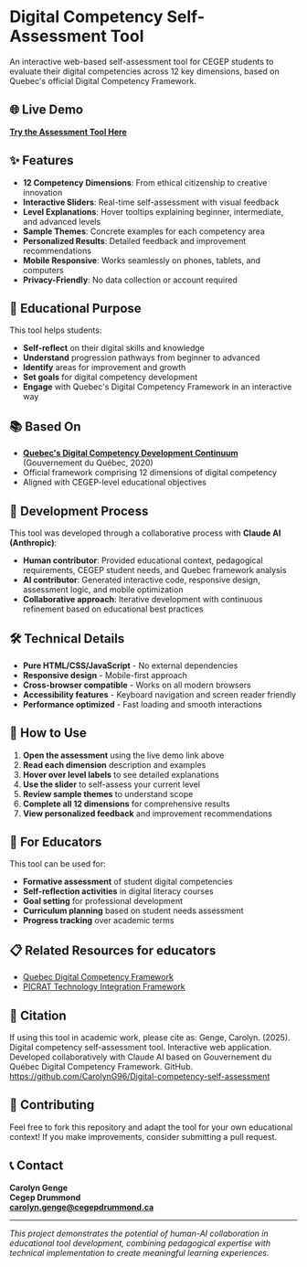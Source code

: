 # Digital Competency Self-Assessment Tool

An interactive web-based self-assessment tool for CEGEP students to evaluate their digital competencies across 12 key dimensions, based on Quebec's official Digital Competency Framework.

## 🌐 Live Demo
**[Try the Assessment Tool Here](https://CarolynG96.github.io/Digital-competency-self-assessment)**


## ✨ Features
- **12 Competency Dimensions**: From ethical citizenship to creative innovation
- **Interactive Sliders**: Real-time self-assessment with visual feedback
- **Level Explanations**: Hover tooltips explaining beginner, intermediate, and advanced levels
- **Sample Themes**: Concrete examples for each competency area
- **Personalized Results**: Detailed feedback and improvement recommendations
- **Mobile Responsive**: Works seamlessly on phones, tablets, and computers
- **Privacy-Friendly**: No data collection or account required

## 🎯 Educational Purpose
This tool helps students:
- **Self-reflect** on their digital skills and knowledge
- **Understand** progression pathways from beginner to advanced
- **Identify** areas for improvement and growth
- **Set goals** for digital competency development
- **Engage** with Quebec's Digital Competency Framework in an interactive way

## 📚 Based On
- **[Quebec's Digital Competency Development Continuum](https://www.education.gouv.qc.ca)** (Gouvernement du Québec, 2020)
- Official framework comprising 12 dimensions of digital competency
- Aligned with CEGEP-level educational objectives

## 🤖 Development Process
This tool was developed through a collaborative process with **Claude AI (Anthropic)**:
- **Human contributor**: Provided educational context, pedagogical requirements, CEGEP student needs, and Quebec framework analysis
- **AI contributor**: Generated interactive code, responsive design, assessment logic, and mobile optimization
- **Collaborative approach**: Iterative development with continuous refinement based on educational best practices

## 🛠️ Technical Details
- **Pure HTML/CSS/JavaScript** - No external dependencies
- **Responsive design** - Mobile-first approach
- **Cross-browser compatible** - Works on all modern browsers
- **Accessibility features** - Keyboard navigation and screen reader friendly
- **Performance optimized** - Fast loading and smooth interactions

## 📖 How to Use
1. **Open the assessment** using the live demo link above
2. **Read each dimension** description and examples
3. **Hover over level labels** to see detailed explanations
4. **Use the slider** to self-assess your current level
5. **Review sample themes** to understand scope
6. **Complete all 12 dimensions** for comprehensive results
7. **View personalized feedback** and improvement recommendations

## 🏫 For Educators
This tool can be used for:
- **Formative assessment** of student digital competencies
- **Self-reflection activities** in digital literacy courses
- **Goal setting** for professional development
- **Curriculum planning** based on student needs assessment
- **Progress tracking** over academic terms

## 📋 Related Resources for educators
- [Quebec Digital Competency Framework](https://www.education.gouv.qc.ca)
- [PICRAT Technology Integration Framework](https://www.youtube.com/watch?v=bfvuG620Bto)


## 📄 Citation
If using this tool in academic work, please cite as:
Genge, Carolyn. (2025). Digital competency self-assessment tool. Interactive web application. Developed collaboratively with Claude AI based on Gouvernement du Québec Digital Competency Framework.
GitHub. https://github.com/CarolynG96/Digital-competency-self-assessment
## 🤝 Contributing
Feel free to fork this repository and adapt the tool for your own educational context! 
If you make improvements, consider submitting a pull request.

## 📞 Contact
**Carolyn Genge**  
**Cegep Drummond**  
**carolyn.genge@cegepdrummond.ca** 

---

*This project demonstrates the potential of human-AI collaboration in educational tool development, combining pedagogical expertise with technical implementation to create meaningful learning experiences.*
